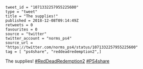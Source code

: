 ```
tweet_id = "1071332257955225600"
type = "tweet"
title = "The supplies!"
published = 2018-12-08T09:14:49Z
retweets = 0
favourites = 0
source = "twitter"
twitter_account = "norms_ps4"
source_url = "https://twitter.com/norms_ps4/status/1071332257955225600"
tag = [ "ps4share", "reddeadredemption2",]
```

The supplies! [#RedDeadRedemption2](/tags/reddeadredemption2/) [#PS4share](/tags/ps4share/)

<p class='image'><img src='http://mnf.m17s.net/2018/12/08/Dt4jAmDX4AAurON.jpg' alt=''></p>

